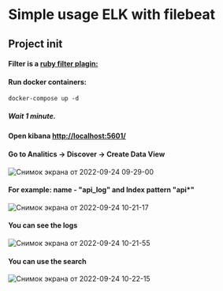 # Simple usage ELK with filebeat

## Project init

#### Filter is a [ruby filter plagin:](https://www.elastic.co/guide/en/logstash/current/plugins-filters-ruby.html)

#### Run docker containers:
`docker-compose up -d`

##### Wait 1 minute.

#### Open kibana [http://localhost:5601/]() 

#### Go to Analitics -> Discover -> Create Data View


![Снимок экрана от 2022-09-24 09-29-00](https://user-images.githubusercontent.com/74908254/192076923-3475355e-a6fe-4ffd-8794-bece5d8598d8.png)

#### For example:  name - "api_log" and Index pattern "api*"

![Снимок экрана от 2022-09-24 10-21-17](https://user-images.githubusercontent.com/74908254/192078316-0dae615a-cd98-4dad-a515-753d511e3bcc.png)

#### You can see the logs

![Снимок экрана от 2022-09-24 10-21-55](https://user-images.githubusercontent.com/74908254/192078438-b5b77416-aa82-4243-8d6c-ade9723128b0.png)

#### You can use the search

![Снимок экрана от 2022-09-24 10-22-15](https://user-images.githubusercontent.com/74908254/192078524-d56179a4-7602-45fd-8642-2a39bccc7353.png)
